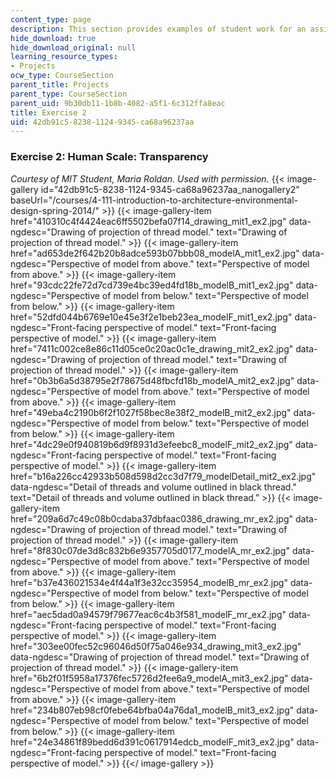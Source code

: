 ```yaml
---
content_type: page
description: This section provides examples of student work for an assignment.
hide_download: true
hide_download_original: null
learning_resource_types:
- Projects
ocw_type: CourseSection
parent_title: Projects
parent_type: CourseSection
parent_uid: 9b30db11-1b8b-4082-a5f1-6c312ffa8eac
title: Exercise 2
uid: 42db91c5-8238-1124-9345-ca68a96237aa
---
```


### Exercise 2: Human Scale: Transparency

_Courtesy of MIT Student, Maria Roldan. Used with permission._
{{< image-gallery id="42db91c5-8238-1124-9345-ca68a96237aa_nanogallery2" baseUrl="/courses/4-111-introduction-to-architecture-environmental-design-spring-2014/" >}}
{{< image-gallery-item href="410310c4f4424eac6ff5502befa07f14_drawing_mit1_ex2.jpg" data-ngdesc="Drawing of projection of thread model." text="Drawing of projection of thread model." >}}
{{< image-gallery-item href="ad653de2f642b20b8adce593b07bbb08_modelA_mit1_ex2.jpg" data-ngdesc="Perspective of model from above." text="Perspective of model from above." >}}
{{< image-gallery-item href="93cdc22fe72d7cd739e4bc39ed4fd18b_modelB_mit1_ex2.jpg" data-ngdesc="Perspective of model from below." text="Perspective of model from below." >}}
{{< image-gallery-item href="52dfd044b6769e10e45e3f2e1beb23ea_modelF_mit1_ex2.jpg" data-ngdesc="Front-facing perspective of model." text="Front-facing perspective of model." >}}
{{< image-gallery-item href="7411c002ce8e86c11d05ce0c20ac0c1e_drawing_mit2_ex2.jpg" data-ngdesc="Drawing of projection of thread model." text="Drawing of projection of thread model." >}}
{{< image-gallery-item href="0b3b6a5d38795e2f78675d48fbcfd18b_modelA_mit2_ex2.jpg" data-ngdesc="Perspective of model from above." text="Perspective of model from above." >}}
{{< image-gallery-item href="49eba4c2190b6f2f1027f58bec8e38f2_modelB_mit2_ex2.jpg" data-ngdesc="Perspective of model from below." text="Perspective of model from below." >}}
{{< image-gallery-item href="4dc29e0f940819b6d9f8931d3efeebc8_modelF_mit2_ex2.jpg" data-ngdesc="Front-facing perspective of model." text="Front-facing perspective of model." >}}
{{< image-gallery-item href="b16a226cc42933b508d598d2cc3d7f79_modelDetail_mit2_ex2.jpg" data-ngdesc="Detail of threads and volume outlined in black thread." text="Detail of threads and volume outlined in black thread." >}}
{{< image-gallery-item href="209a6d7c49c08b0cdaba37dbfaac0386_drawing_mr_ex2.jpg" data-ngdesc="Drawing of projection of thread model." text="Drawing of projection of thread model." >}}
{{< image-gallery-item href="8f830c07de3d8c832b6e9357705d0177_modelA_mr_ex2.jpg" data-ngdesc="Perspective of model from above." text="Perspective of model from above." >}}
{{< image-gallery-item href="b37e436021534e4f44a1f3e32cc35954_modelB_mr_ex2.jpg" data-ngdesc="Perspective of model from below." text="Perspective of model from below." >}}
{{< image-gallery-item href="aec5dad0a94579f79677eac6c4b3f581_modelF_mr_ex2.jpg" data-ngdesc="Front-facing perspective of model." text="Front-facing perspective of model." >}}
{{< image-gallery-item href="303ee00fec52c96046d50f75a046e934_drawing_mit3_ex2.jpg" data-ngdesc="Drawing of projection of thread model." text="Drawing of projection of thread model." >}}
{{< image-gallery-item href="6b2f01f5958a17376fec5726d2fee6a9_modelA_mit3_ex2.jpg" data-ngdesc="Perspective of model from above." text="Perspective of model from above." >}}
{{< image-gallery-item href="234b807eb98cf0febe64bfba04a76da1_modelB_mit3_ex2.jpg" data-ngdesc="Perspective of model from below." text="Perspective of model from below." >}}
{{< image-gallery-item href="24e34861f89bedd6d391c0617914edcb_modelF_mit3_ex2.jpg" data-ngdesc="Front-facing perspective of model." text="Front-facing perspective of model." >}}
{{</ image-gallery >}}